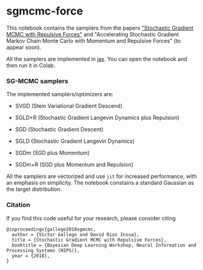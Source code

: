 # sgmcmc-force

This notebook contains the samplers from the papers ["Stochastic Gradient MCMC with Repulsive Forces"](https://arxiv.org/abs/1812.00071) and "Accelerating Stochastic Gradient Markov Chain Monte Carlo with Momentum and Repulsive Forces" (to appear soon).

All the samplers are implemented in [jax](https://github.com/google/jax/). You can open the notebook and then run it in Colab.


### SG-MCMC samplers

The implemented samplers/optimizers are:

* SVGD (Stein Variational Gradient Descend)

* SGLD+R (Stochastic Gradient Langevin Dynamics plus Repulsion)

* SGD (Stochastic Gradient Descent)

* SGLD (Stochastic Gradient Langevin Dynamics)

* SGDm (SGD plus Momentum)

* SGDm+R (SGD plus Momentum and Repulsion)


All the samplers are vectorized and use ```jit``` for increased performance, with an emphasis on simplicity. The notebook constains a standard Gaussian as the target distribution.


### Citation

If you find this code useful for your research, please consider citing

```
@inproceedings{gallego2018sgmcmc,
  author = {Victor Gallego and David Rios Insua},
  title = {Stochastic Gradient MCMC with Repulsive Forces},
  booktitle = {Bayesian Deep Learning Workshop, Neural Information and Processing Systems (NIPS)},
  year = {2018},
}
```
